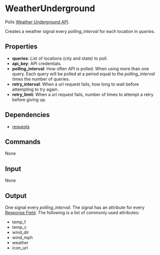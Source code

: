WeatherUnderground
===========

Polls [Weather Underground API](http://www.wunderground.com/weather/api/d/docs?d=data/conditions).

Creates a weather signal every *polling\_interval* for each location in *queries*.


Properties
--------------

-   **queries**: List of locations (city and state) to poll.
-   **api_key**: API credentials.
-   **polling_interval**: How often API is polled. When using more than one query. Each query will be polled at a period equal to the *polling\_interval* times the number of queries.
-   **retry_interval**: When a url request fails, how long to wait before attempting to try again.
-   **retry_limit**: When a url request fails, number of times to attempt a retry before giving up.


Dependencies
----------------

-   [requests](https://pypi.python.org/pypi/requests/)

Commands
----------------
None

Input
-------
None

Output
---------
One signal every *polling\_interval*. The signal has an attribute for every [Response Field](http://www.wunderground.com/weather/api/d/docs?d=data/conditions). The following is a list of commonly used attributes:

-   temp_f
-   temp_c
-   wind_dir
-   wind_mph
-   weather
-   icon_url
